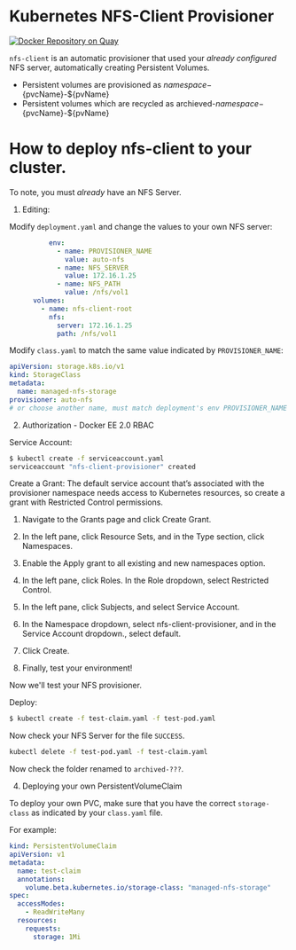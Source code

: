 # Kubernetes NFS-Client Provisioner

[![Docker Repository on Quay](https://quay.io/repository/external_storage/nfs-client-provisioner/status "Docker Repository on Quay")](https://quay.io/repository/external_storage/nfs-client-provisioner)


`nfs-client` is an automatic provisioner that used your *already configured* NFS server, automatically creating Persistent Volumes.

- Persistent volumes are provisioned as ${namespace}-${pvcName}-${pvName}
- Persistent volumes which are recycled as archieved-${namespace}-${pvcName}-${pvName}

# How to deploy nfs-client to your cluster.

To note, you must *already* have an NFS Server.

1. Editing:

Modify `deployment.yaml` and change the values to your own NFS server:


```yaml
          env:
            - name: PROVISIONER_NAME
              value: auto-nfs
            - name: NFS_SERVER
              value: 172.16.1.25
            - name: NFS_PATH
              value: /nfs/vol1
      volumes:
        - name: nfs-client-root
          nfs:
            server: 172.16.1.25
            path: /nfs/vol1
```

Modify `class.yaml` to match the same value indicated by `PROVISIONER_NAME`:

```yaml
apiVersion: storage.k8s.io/v1
kind: StorageClass
metadata:
  name: managed-nfs-storage
provisioner: auto-nfs
# or choose another name, must match deployment's env PROVISIONER_NAME'
```

2. Authorization - Docker EE 2.0 RBAC

Service Account:

```sh
$ kubectl create -f serviceaccount.yaml 
serviceaccount "nfs-client-provisioner" created
```
Create a Grant:
The default service account that’s associated with the provisioner namespace needs access to Kubernetes resources, so create a grant with Restricted Control permissions.

1. Navigate to the Grants page and click Create Grant.
2. In the left pane, click Resource Sets, and in the Type section, click Namespaces.
3. Enable the Apply grant to all existing and new namespaces option.
4. In the left pane, click Roles. In the Role dropdown, select Restricted Control.
5. In the left pane, click Subjects, and select Service Account.
6. In the Namespace dropdown, select nfs-client-provisioner, and in the Service Account dropdown., select default.
7. Click Create.

3. Finally, test your environment!

Now we'll test your NFS provisioner.

Deploy:

```sh
$ kubectl create -f test-claim.yaml -f test-pod.yaml
```

Now check your NFS Server for the file `SUCCESS`.

```sh
kubectl delete -f test-pod.yaml -f test-claim.yaml
```

Now check the folder renamed to `archived-???`.

4. Deploying your own PersistentVolumeClaim

To deploy your own PVC, make sure that you have the correct `storage-class` as indicated by your `class.yaml` file.

For example:

```yaml
kind: PersistentVolumeClaim
apiVersion: v1
metadata:
  name: test-claim
  annotations:
    volume.beta.kubernetes.io/storage-class: "managed-nfs-storage"
spec:
  accessModes:
    - ReadWriteMany
  resources:
    requests:
      storage: 1Mi
```
